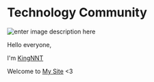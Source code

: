 # Technology Community
![enter image description here](https://scontent.fhan5-4.fna.fbcdn.net/v/t1.0-9/83186284_627670491385621_2062247483685208064_o.jpg?_nc_cat=104&_nc_ohc=5T7qII_JkXcAX_7WFCj&_nc_ht=scontent.fhan5-4.fna&oh=64b664dfe944c7f2ff94ca5f917eb3f2&oe=5E9247DD)

Hello everyone,

I'm [KingNNT](https://www.facebook.com/Kinggg.NNT)

Welcome to [My Site](Technology-Community.github.io) <3
